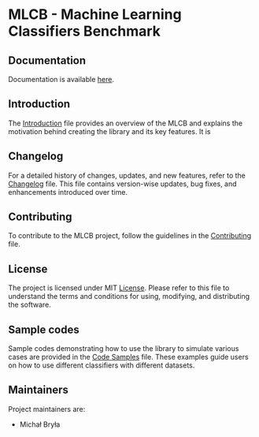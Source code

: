 # MLCB - Machine Learning Classifiers Benchmark

## Documentation

Documentation is available [here](https://mlcb.readthedocs.io/en/latest/index.html).

## Introduction

The [Introduction](readme/INTRODUCTION.md) file provides an overview of the MLCB and explains the motivation behind creating the library and its key features. It is 

## Changelog
For a detailed history of changes, updates, and new features, refer to the [Changelog](readme/CHANGELOG.md) file. This file contains version-wise updates, bug fixes, and enhancements introduced over time.

## Contributing

To contribute to the MLCB project, follow the guidelines in the [Contributing](readme/CONTRIBUTING.md) file.

## License

The project is licensed under MIT [License](readme/LICENSE.md). Please refer to this file to understand the terms and conditions for using, modifying, and distributing the software.

## Sample codes

Sample codes demonstrating how to use the library to simulate various cases are provided in the [Code Samples](readme/CODE_SAMPLES.md) file. These examples guide users on how to use different classifiers with different datasets.

## Maintainers

Project maintainers are:

- Michał Bryła